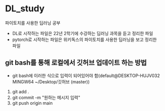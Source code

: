 # DL_study
파이토치를 사용한 딥러닝 공부
- DL로 시작하는 파일은 22년 2학기에 수강하는 딥러닝 과목을 듣고 정리한 파일
- pytorch로 시작하는 파일은 위키독스의 파이토치를 사용한 딥러닝을 보고 정리한 파일

## git bash를 통해 로컬에서 깃허브 업데이트 하는 방법
- git bash에 이러한 식으로 입력이 되어있어야 함(default@DESKTOP-HUJV032 MINGW64 ~/Desktop/깃허브 (master))
1. git add .
2. git commit -m "원하는 메시지 입력"
3. git push origin main
